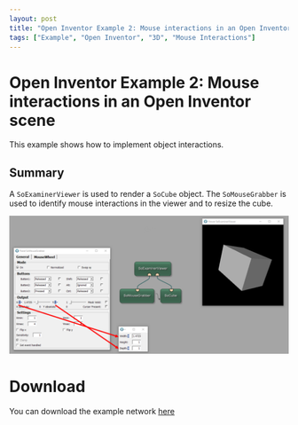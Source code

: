 ```yaml
---
layout: post
title: "Open Inventor Example 2: Mouse interactions in an Open Inventor scene"
tags: ["Example", "Open Inventor", "3D", "Mouse Interactions"]
---
```


# Open Inventor Example 2: Mouse interactions in an Open Inventor scene
This example shows how to implement object interactions.

## Summary
A `SoExaminerViewer` is used to render a `SoCube` object. The `SoMouseGrabber` is used to identify mouse interactions in the viewer and to resize the cube.

![Screenshot](/examples/open_inventor/example2/image.png)

# Download
You can download the example network [here](/examples/open_inventor/example2/OpenInventorExample2.mlab)


